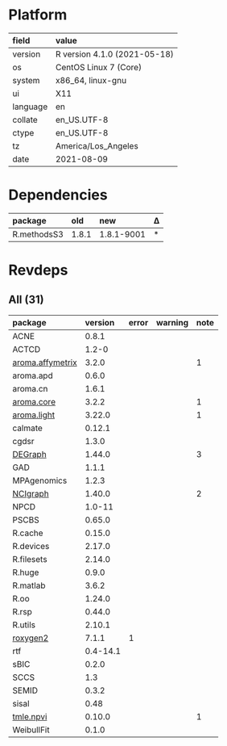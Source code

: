 # Platform

|field    |value                        |
|:--------|:----------------------------|
|version  |R version 4.1.0 (2021-05-18) |
|os       |CentOS Linux 7 (Core)        |
|system   |x86_64, linux-gnu            |
|ui       |X11                          |
|language |en                           |
|collate  |en_US.UTF-8                  |
|ctype    |en_US.UTF-8                  |
|tz       |America/Los_Angeles          |
|date     |2021-08-09                   |

# Dependencies

|package     |old   |new        |Δ  |
|:-----------|:-----|:----------|:--|
|R.methodsS3 |1.8.1 |1.8.1-9001 |*  |

# Revdeps

## All (31)

|package                                         |version  |error |warning |note |
|:-----------------------------------------------|:--------|:-----|:-------|:----|
|ACNE                                            |0.8.1    |      |        |     |
|ACTCD                                           |1.2-0    |      |        |     |
|[aroma.affymetrix](problems.md#aromaaffymetrix) |3.2.0    |      |        |1    |
|aroma.apd                                       |0.6.0    |      |        |     |
|aroma.cn                                        |1.6.1    |      |        |     |
|[aroma.core](problems.md#aromacore)             |3.2.2    |      |        |1    |
|[aroma.light](problems.md#aromalight)           |3.22.0   |      |        |1    |
|calmate                                         |0.12.1   |      |        |     |
|cgdsr                                           |1.3.0    |      |        |     |
|[DEGraph](problems.md#degraph)                  |1.44.0   |      |        |3    |
|GAD                                             |1.1.1    |      |        |     |
|MPAgenomics                                     |1.2.3    |      |        |     |
|[NCIgraph](problems.md#ncigraph)                |1.40.0   |      |        |2    |
|NPCD                                            |1.0-11   |      |        |     |
|PSCBS                                           |0.65.0   |      |        |     |
|R.cache                                         |0.15.0   |      |        |     |
|R.devices                                       |2.17.0   |      |        |     |
|R.filesets                                      |2.14.0   |      |        |     |
|R.huge                                          |0.9.0    |      |        |     |
|R.matlab                                        |3.6.2    |      |        |     |
|R.oo                                            |1.24.0   |      |        |     |
|R.rsp                                           |0.44.0   |      |        |     |
|R.utils                                         |2.10.1   |      |        |     |
|[roxygen2](problems.md#roxygen2)                |7.1.1    |1     |        |     |
|rtf                                             |0.4-14.1 |      |        |     |
|sBIC                                            |0.2.0    |      |        |     |
|SCCS                                            |1.3      |      |        |     |
|SEMID                                           |0.3.2    |      |        |     |
|sisal                                           |0.48     |      |        |     |
|[tmle.npvi](problems.md#tmlenpvi)               |0.10.0   |      |        |1    |
|WeibullFit                                      |0.1.0    |      |        |     |

